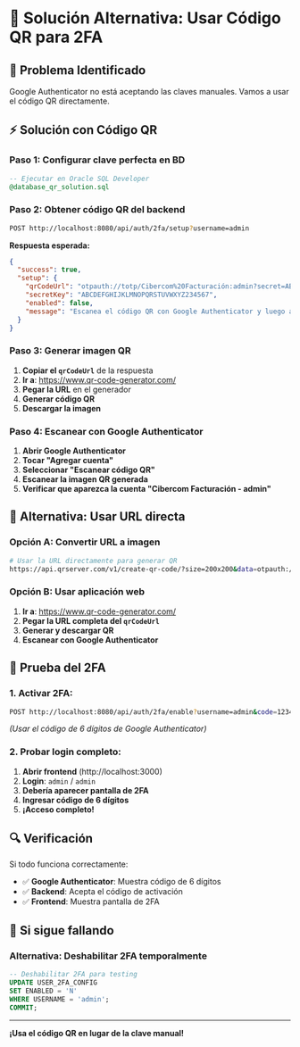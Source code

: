 # 📱 Solución Alternativa: Usar Código QR para 2FA

## 🔧 **Problema Identificado**
Google Authenticator no está aceptando las claves manuales. Vamos a usar el código QR directamente.

## ⚡ **Solución con Código QR**

### **Paso 1: Configurar clave perfecta en BD**
```sql
-- Ejecutar en Oracle SQL Developer
@database_qr_solution.sql
```

### **Paso 2: Obtener código QR del backend**
```bash
POST http://localhost:8080/api/auth/2fa/setup?username=admin
```

**Respuesta esperada:**
```json
{
  "success": true,
  "setup": {
    "qrCodeUrl": "otpauth://totp/Cibercom%20Facturación:admin?secret=ABCDEFGHIJKLMNOPQRSTUVWXYZ234567&issuer=Cibercom%20Facturación",
    "secretKey": "ABCDEFGHIJKLMNOPQRSTUVWXYZ234567",
    "enabled": false,
    "message": "Escanea el código QR con Google Authenticator y luego activa la autenticación"
  }
}
```

### **Paso 3: Generar imagen QR**
1. **Copiar el `qrCodeUrl`** de la respuesta
2. **Ir a**: https://www.qr-code-generator.com/
3. **Pegar la URL** en el generador
4. **Generar código QR**
5. **Descargar la imagen**

### **Paso 4: Escanear con Google Authenticator**
1. **Abrir Google Authenticator**
2. **Tocar "Agregar cuenta"**
3. **Seleccionar "Escanear código QR"**
4. **Escanear la imagen QR generada**
5. **Verificar que aparezca la cuenta "Cibercom Facturación - admin"**

## 🔄 **Alternativa: Usar URL directa**

### **Opción A: Convertir URL a imagen**
```bash
# Usar la URL directamente para generar QR
https://api.qrserver.com/v1/create-qr-code/?size=200x200&data=otpauth://totp/Cibercom%20Facturación:admin?secret=ABCDEFGHIJKLMNOPQRSTUVWXYZ234567&issuer=Cibercom%20Facturación
```

### **Opción B: Usar aplicación web**
1. **Ir a**: https://www.qr-code-generator.com/
2. **Pegar la URL completa del `qrCodeUrl`**
3. **Generar y descargar QR**
4. **Escanear con Google Authenticator**

## 🚀 **Prueba del 2FA**

### **1. Activar 2FA:**
```bash
POST http://localhost:8080/api/auth/2fa/enable?username=admin&code=123456
```
*(Usar el código de 6 dígitos de Google Authenticator)*

### **2. Probar login completo:**
1. **Abrir frontend** (http://localhost:3000)
2. **Login**: `admin` / `admin`
3. **Debería aparecer pantalla de 2FA**
4. **Ingresar código de 6 dígitos**
5. **¡Acceso completo!**

## 🔍 **Verificación**

Si todo funciona correctamente:
- ✅ **Google Authenticator**: Muestra código de 6 dígitos
- ✅ **Backend**: Acepta el código de activación
- ✅ **Frontend**: Muestra pantalla de 2FA

## 🚨 **Si sigue fallando**

### **Alternativa: Deshabilitar 2FA temporalmente**
```sql
-- Deshabilitar 2FA para testing
UPDATE USER_2FA_CONFIG 
SET ENABLED = 'N'
WHERE USERNAME = 'admin';
COMMIT;
```

---

**¡Usa el código QR en lugar de la clave manual!**
